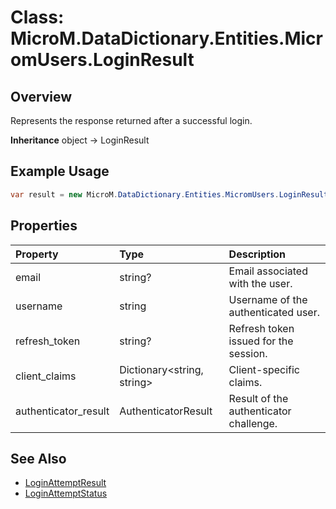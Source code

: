 # Class: MicroM.DataDictionary.Entities.MicromUsers.LoginResult
## Overview
Represents the response returned after a successful login.

**Inheritance**
object -> LoginResult

## Example Usage
```csharp
var result = new MicroM.DataDictionary.Entities.MicromUsers.LoginResult();
```
## Properties
| Property | Type | Description |
|:------------|:-------------|:-------------|
| email | string? | Email associated with the user. |
| username | string | Username of the authenticated user. |
| refresh_token | string? | Refresh token issued for the session. |
| client_claims | Dictionary&lt;string, string&gt; | Client-specific claims. |
| authenticator_result | AuthenticatorResult | Result of the authenticator challenge. |

## See Also
- [LoginAttemptResult](../LoginAttemptResult/index.md)
- [LoginAttemptStatus](../LoginAttemptStatus/index.md)
